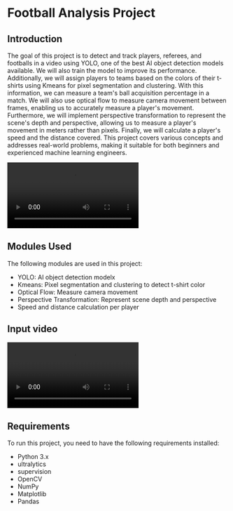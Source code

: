 # Football Analysis Project

## Introduction
The goal of this project is to detect and track players, referees, and footballs in a video using YOLO, one of the best AI object detection models available. We will also train the model to improve its performance. Additionally, we will assign players to teams based on the colors of their t-shirts using Kmeans for pixel segmentation and clustering. With this information, we can measure a team's ball acquisition percentage in a match. We will also use optical flow to measure camera movement between frames, enabling us to accurately measure a player's movement. Furthermore, we will implement perspective transformation to represent the scene's depth and perspective, allowing us to measure a player's movement in meters rather than pixels. Finally, we will calculate a player's speed and the distance covered. This project covers various concepts and addresses real-world problems, making it suitable for both beginners and experienced machine learning engineers.

![output_video](output_videos/output_video.avi)

## Modules Used
The following modules are used in this project:
- YOLO: AI object detection modelx
- Kmeans: Pixel segmentation and clustering to detect t-shirt color
- Optical Flow: Measure camera movement
- Perspective Transformation: Represent scene depth and perspective
- Speed and distance calculation per player


## Input video
![input video](input_videos/08fd33_4.mp4)

## Requirements
To run this project, you need to have the following requirements installed:
- Python 3.x
- ultralytics
- supervision
- OpenCV
- NumPy
- Matplotlib
- Pandas